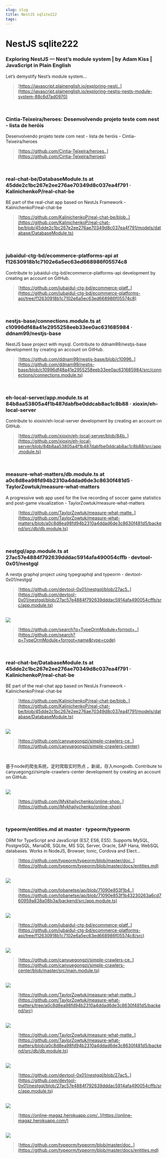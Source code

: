 ```yaml
---
slug: slug
title: NestJS sqlite222
tags: 
---
```


# NestJS sqlite222
### Exploring NestJS — Nest’s module system | by Adam Kiss | JavaScript in Plain English

Let’s demystify Nest’s module system…

> [https://javascript.plainenglish.io/exploring-nestj..](https://javascript.plainenglish.io/exploring-nestjs-nests-module-system-88c6d7ad0970)


<br/>


### Cintia-Teixeira/heroes: Desenvolvendo projeto teste com nest - lista de heróis

Desenvolvendo projeto teste com nest - lista de heróis - Cintia-Teixeira/heroes

> [https://github.com/Cintia-Teixeira/heroes..](https://github.com/Cintia-Teixeira/heroes)


<br/>


### real-chat-be/DatabaseModule.ts at 45dde2c1bc267e2ee276ae70349d8c037ea4f791 · KalinichenkoP/real-chat-be

BE part of the real-chat app based on NestJs Framework - KalinichenkoP/real-chat-be

> [https://github.com/KalinichenkoP/real-chat-be/blob..](https://github.com/KalinichenkoP/real-chat-be/blob/45dde2c1bc267e2ee276ae70349d8c037ea4f791/models/database/DatabaseModule.ts)


<br/>


### jubaidul-ctg-bd/ecommerce-platforms-api at f12630918b1c7102e6a5ec63ed668986f05574c8

Contribute to jubaidul-ctg-bd/ecommerce-platforms-api development by creating an account on GitHub.

> [https://github.com/jubaidul-ctg-bd/ecommerce-platf..](https://github.com/jubaidul-ctg-bd/ecommerce-platforms-api/tree/f12630918b1c7102e6a5ec63ed668986f05574c8)


<br/>


### nestjs-base/connections.module.ts at c10996df48a41e2955258eeb33ee0ac631685984 · ddnam99/nestjs-base

NestJS base project with mysql. Contribute to ddnam99/nestjs-base development by creating an account on GitHub.

> [https://github.com/ddnam99/nestjs-base/blob/c10996..](https://github.com/ddnam99/nestjs-base/blob/c10996df48a41e2955258eeb33ee0ac631685984/src/connections/connections.module.ts)


<br/>


### eh-local-server/app.module.ts at 84b8aa53805a4f1b487dabfbe0ddcab8ac1c8b88 · xioxin/eh-local-server

Contribute to xioxin/eh-local-server development by creating an account on GitHub.

> [https://github.com/xioxin/eh-local-server/blob/84b..](https://github.com/xioxin/eh-local-server/blob/84b8aa53805a4f1b487dabfbe0ddcab8ac1c8b88/src/app.module.ts)


<br/>


### measure-what-matters/db.module.ts at a0c8d8ea98fd94b2310a4ddad6de3c8630f481d5 · TaylorZowtuk/measure-what-matters

A progressive web app used for the live recording of soccer game statistics and post-game visualization - TaylorZowtuk/measure-what-matters

> [https://github.com/TaylorZowtuk/measure-what-matte..](https://github.com/TaylorZowtuk/measure-what-matters/blob/a0c8d8ea98fd94b2310a4ddad6de3c8630f481d5/backend/src/db/db.module.ts)


<br/>


### nestgql/app.module.ts at 27ac57e4884f792639dddac5914afa490054cffb · devtool-0x01/nestgql

A nestjs graphql project using typegraphql and typeorm - devtool-0x01/nestgql

> [https://github.com/devtool-0x01/nestgql/blob/27ac5..](https://github.com/devtool-0x01/nestgql/blob/27ac57e4884f792639dddac5914afa490054cffb/src/app.module.ts)


<br/>


<image src="https://raw.githubusercontent.com/WooodHead/test44/main/images/4d3add59-81c6-47bb-ba71-107e5df5672c.png">

> [https://github.com/search?q=TypeOrmModule+forroot+..](https://github.com/search?q=TypeOrmModule+forroot+name&type=code)


<br/>


### real-chat-be/DatabaseModule.ts at 45dde2c1bc267e2ee276ae70349d8c037ea4f791 · KalinichenkoP/real-chat-be

BE part of the real-chat app based on NestJs Framework - KalinichenkoP/real-chat-be

> [https://github.com/KalinichenkoP/real-chat-be/blob..](https://github.com/KalinichenkoP/real-chat-be/blob/45dde2c1bc267e2ee276ae70349d8c037ea4f791/models/database/DatabaseModule.ts)


<br/>


<image src="https://raw.githubusercontent.com/WooodHead/test44/main/images/0c951fe2-b97d-44ef-b2f3-5bae3d62e059.png">

> [https://github.com/canyuegongzi/simple-crawlers-ce..](https://github.com/canyuegongzi/simple-crawlers-center)


<br/>


基于node的爬虫系统，定时爬取实时热点 ，新闻，存入mongodb. Contribute to canyuegongzi/simple-crawlers-center development by creating an account on GitHub.


<br/>


<image src="https://raw.githubusercontent.com/WooodHead/test44/main/images/6d0752ff-a4cf-49a9-bc45-e8c53a9226d9.png">

> [https://github.com/iMykhailychenko/online-shop..](https://github.com/iMykhailychenko/online-shop)


<br/>


### typeorm/entities.md at master · typeorm/typeorm

ORM for TypeScript and JavaScript (ES7, ES6, ES5). Supports MySQL, PostgreSQL, MariaDB, SQLite, MS SQL Server, Oracle, SAP Hana, WebSQL databases. Works in NodeJS, Browser, Ionic, Cordova and Elect...

> [https://github.com/typeorm/typeorm/blob/master/doc..](https://github.com/typeorm/typeorm/blob/master/docs/entities.md)


<br/>


<image src="https://raw.githubusercontent.com/WooodHead/test44/main/images/248fd507-593e-4d40-8e38-c860533c88b3.png">

> [https://github.com/lobanetse/ap/blob/71090e853f1b4..](https://github.com/lobanetse/ap/blob/71090e853f1b43230263a6cd760959a838a08b3a/backend/src/app.module.ts)


<br/>


<image src="https://raw.githubusercontent.com/WooodHead/test44/main/images/0d31a7f8-93e9-4a95-acb4-e70e5fd9ee18.png">

> [https://github.com/jubaidul-ctg-bd/ecommerce-platf..](https://github.com/jubaidul-ctg-bd/ecommerce-platforms-api/tree/f12630918b1c7102e6a5ec63ed668986f05574c8/src)


<br/>


<image src="https://raw.githubusercontent.com/WooodHead/test44/main/images/2146eeda-e3e2-4554-8dc0-a0993cc3ed3e.png">

> [https://github.com/canyuegongzi/simple-crawlers-ce..](https://github.com/canyuegongzi/simple-crawlers-center/blob/master/src/main.module.ts)


<br/>


<image src="https://raw.githubusercontent.com/WooodHead/test44/main/images/fcd744fe-f248-4eea-87f4-b3ab48a4f42a.png">

> [https://github.com/TaylorZowtuk/measure-what-matte..](https://github.com/TaylorZowtuk/measure-what-matters/tree/a0c8d8ea98fd94b2310a4ddad6de3c8630f481d5/backend/src)


<br/>


<image src="https://raw.githubusercontent.com/WooodHead/test44/main/images/13206d69-c912-4435-ad4c-e515115e8a04.png">

> [https://github.com/TaylorZowtuk/measure-what-matte..](https://github.com/TaylorZowtuk/measure-what-matters/blob/a0c8d8ea98fd94b2310a4ddad6de3c8630f481d5/backend/src/db/db.module.ts)


<br/>


<image src="https://raw.githubusercontent.com/WooodHead/test44/main/images/9f0eee2e-7ece-41c6-823b-f9b51cbcb62c.png">

> [https://github.com/devtool-0x01/nestgql/blob/27ac5..](https://github.com/devtool-0x01/nestgql/blob/27ac57e4884f792639dddac5914afa490054cffb/src/app.module.ts)


<br/>


<image src="https://raw.githubusercontent.com/WooodHead/test44/main/images/9b0ad6c4-39e2-4cfa-9915-2755d72ebfbb.png">

> [https://online-magaz.herokuapp.com/..](https://online-magaz.herokuapp.com/)


<br/>


<image src="https://raw.githubusercontent.com/WooodHead/test44/main/images/add552b4-fb89-408c-82b6-e75228a112f7.png">

> [https://github.com/typeorm/typeorm/blob/master/doc..](https://github.com/typeorm/typeorm/blob/master/docs/entities.md)